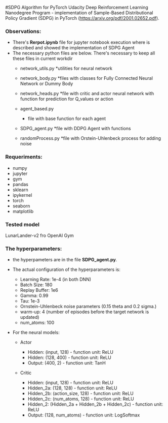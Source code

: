 #SDPG Algorithm for PyTorch
Udacity Deep Reinforcement Learning Nanodegree Program - implementation of Sample-Based Distributional Policy Gradient (SDPG) in PyTorch (https://arxiv.org/pdf/2001.02652.pdf).


### Observations:
- There's <b>Rerpot.ipynb</b> file for jupyter notebook execution where is described and showed the implementation of SDPG Agent
- The necessary python files are below. There's necessary to keep all these files in current workdir
	* network_utils.py
		*utilities for neural network
	
	* network_body.py
		*files with classes for Fully Connected Neural Network or Dummy Body
	
	* network_heads.py
		*file with critic and actor neural network with function for prediction for Q_values or action
	
	* agent_based.py
		* file with base function for each agent
	
	* SDPG_agent.py
		*file with DDPG Agent with functions
	
	* randomProcess.py
		*file with Orstein-Uhlenbeck process for adding noise

### Requeriments:
- numpy
- jupyter
- gym
- pandas
- sklearn
- ipykernel
- torch
- seaborn
- matplotlib

### Tested model
LunarLander-v2 fro OpenAI Gym

### The hyperparameters:
- the hyperpameters are in the file <b>SDPG_agent.py</b>.
- The actual configuration of the hyperparameters is: 
  - Learning Rate: 1e-4 (in both DNN)
  - Batch Size: 180
  - Replay Buffer: 1e6
  - Gamma: 0.99
  - Tau: 1e-3
  - Ornstein-Uhlenbeck noise parameters (0.15 theta and 0.2 sigma.)
  - warm-up: 4 (number of episodes before the target network is updated)
  - num_atoms: 100
  
- For the neural models:    
  - Actor    
    - Hidden: (input, 128)  - function unit: ReLU
    - Hidden: (128, 400)    - function unit: ReLU
    - Output: (400, 2)      - function unit: TanH

  - Critic
    - Hidden: (input, 128)	                        - function unit: ReLU
    - Hidden_2a: (128, 128)  				        - function unit: ReLU
	- Hidden_2b: (action_size, 128)			        - function unit: ReLU
	- Hidden_2c: (num_atoms, 128)			        - function unit: ReLU
	- Hidden_2: (Hidden_2a + Hidden_2b + Hidden_2c) - function unit: ReLU
    - Output: (128, num_atoms)                      - function unit: LogSoftmax
